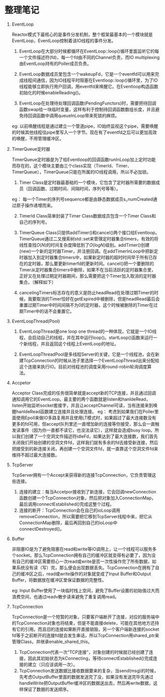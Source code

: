 # 整理笔记

1.  EventLoop

	Reactor模式下最核心的是事件分发机制，整个框架最基本的一个模块就是EventLoop，EventLoop控制着该IO线程的事件分发。

	1. EventLoop在大部分时候都循环在EventLoop::loop()循环里面监听它的每一个文件描述符(fd)，每一个fd由不同的Channel负责，而IO multiplexing由EventLoop持有的Poller成员负责。
	
	2. EventLoop数据成员里包含一个wakeupFd，它是一个eventfd可以用来完成线程间通信，因为IO线程平时阻塞在Eventloop::loop()循环里，为了IO线程能够立即执行用户回调，用eventfd来唤醒它。在Eventloop构造函数初始化的时候enableReading()。
	3. EventLoop在处理待处理回调函数(PendingFunctors)时，需要把待回调函数swap给一块临时变量，这样有利于控制待回调函数数组长度，并且避免待回调函数中调用queueInLoop带来死锁的麻烦。
	
	eg: 以前唤醒线程是通过建立一个管道pipe，IO始终监视这个pipe，需要唤醒的时候其他线程往pipe里写入一个字节。现在有了eventfd之后可以更加高效的唤醒，不用管理缓冲区。
	
2.  TimerQueue定时器

	TimerQueue定时器是为了给Eventloop的回调函数runInLoop加上定时功能而存在的，这个模块主要由三个class实现（TimerId、Timer、TimerQueue），TimerQueue只能在所属的IO线程调用，所以不必加锁。
	
	1. Timer Class是定时器最基础的一个模块，它包含了定时器所需要的数据成员（回调函数、过期时间、间隔时间，序列号等等）。
	
	eg： 每一个Timer的序列号sequence都是由静态数据成员s_numCreated通过原子操作递增而来。
	
	2. TimerId Class简单封装了Timer Class数据成员包含一个Timer Class和自己的序列号。

	3. TimerQueue Class只提供addTimer()和cancel()两个接口给Eventloop。TimerQueue通过二叉搜索树std::set来管理定时器集合timers，有效的将线性查找$O(N)$的时间复杂度降低到了$O(logN)$级别。addTimer()创建(new)一个新的定时器Timer，并注册回调。在addTimerInLoop中把新定时器加入到定时器集合timers中，如果新定时器的超时时间早于所有已存在的定时器，那么要更新timerfd的更新时间。cancel()把一个要删除的Timer从定时器集合timers中删除，如果不在当前活跃的定时器集合里，正好又在处理过期定时器期间，那么需要把这个Timer加入取消的定时器集合。（解释如下）
	4. cancelingTimers标志存在的意义是防止headRead在处理过期Timer的时候，我要取消的Timer恰好在getExpired中被删除，但是headRead最后会重置过期Timer中时间间隔不为0的定时器，这个时候被删除的Timer在过期Timer中的话不会重置它。

3.  EventLoopThread(Pool)

    1.  EventLoopThread是one loop one thread的一种体现，它就是一个IO线程，会启动自己的线程，并在其中运行loop()。startLoop()函数来运行一个新线程，并且返回这个线程上EventLoop的地址。

    2.  EventLoopThreadPool是多线程Server的关键，它是一个线程池，会在新建TcpConnection的时候从池子里选择一个EventLoopThread出来分配给这个连接来执行IO。目前对线程池的调度采用round-robin轮询调度算法。

4.  Accpetor

    Acceptor Class完成的任务很简单就是accept新的TCP连接，并且通过回调通知调用它的EventLoop。最主要的两个函数就是listen和hanldeRead，listen开始监听socket套接字，并且让acceptChannel可读，当有连接来到唤醒hanldeRead函数建立连接并且处理连接。
    eg： 考虑到如果我们在Poller里面使用Epoll来做IO多路复用并且使用LT模式时，如果超过了最大连接数没有更多的fd可用，但accept队列里还一直增加新的连接等你接受，那么会一直触发读事件（因为你一直都不读它，也没法读它），这样就会造成busy loop。所以我们创建了一个空洞文件描述符idleFd，如果达到了最大连接数，我们首先关闭我们开始创建的空洞文件fd，这样我们就有多余的fd去接受新连接，然后把接受到的新连接关闭，再创建一个空洞文件fd，就一直靠这个空洞文件fd来维持不超过最大连接数。

5. TcpServer

    TcpServer拥有一个Accept来获得新的连接TcpConnection，它负责管理这些连接。

    1.  连接的建立：每当Accetpor接收到了新连接，它会回调newConnection函数创建一个TcpConnection对象，然后把对象加入ConnectionMap，最后调用connectEstablished()完成这整个过程。
    2.  连接的断开：TcpConnection会在自己的ioLoop调用removeConnection，所以需要把它移到TcpServer线程中来，把它从ConnectionMap删除，最后再回到自己的ioLoop中connectDestroyed()。

6. Buffer

    非阻塞IO是为了避免阻塞在read和write等IO调用上，让一个线程可以服务多个socket。那么TcpConnection拥有自己的缓冲区就变得有必要了，因为没有自己的缓冲区需要担心一次read或write是否一次性操作完了所有数据，如果系统没有读（写）完，那么便会出现数据丢失。TcpConnection在拥有了自己的缓冲区之后，read或write操作的对象就变成了Input Buffer和Output Buffer，将数据放在缓冲区里保证数据的完整性。

    eg: Input Buffer使用了一块临时栈上空间，避免了Buffer设置的初始值过大而浪费空间，也通过readv散步读来避免了重复调用read。

7. TcpConnection

    TcpConnection是一个短暂的对象，只要客户端断开了连接，对应的服务端中的TcpConnection对象也将结束，但是不能直接delete，可能在其他地方还持有它的引用。而且旧的连接如果断开直接销毁，另一个客户端新连接的socket fd等于之前断开的连接fd就会发生串话，所以TcpConnection用shared_ptr来管理Class，并继承enable_shared_this。

    1. TcpConnection代表一次“TCP连接”，对象创建的时候就已经创建了连接，因此其初始状态为kConnecting，等待connectEstablished()完成连接的建立（只应该调用一次）。
    2. TcpConnection发送数据比接收数据要来的复杂，当send(msg)的时候，先考虑OutputBuffer里面的数据发送完了没，如果没有发送完毕先通过handleWrite把OutputBuffer缓冲区的数据送出去，然后再write数据，这样保证了数据的发送顺序。